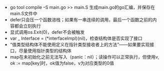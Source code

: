  - go tool compile –S main.go >> main.S 生成main.go的go汇编，并保存在main.S文件中  
 - defer只会压一个函数进栈；如果有一串连续的调用，最后一个函数之前的内容都会立刻执行  
 - 显式调用os.Exit(0)，defer不会被触发  
 - var _ Interface = (*interfaceImpl)(nil)，检查结构体是否实现了接口  
 - “值类型结构体不能使用定义在指针类型接收者上的方法”——如果要实现接口，尽量使用指针类型的结构体  
 - map在未初始化之前无法写入（panic：nil）；读操作可以正常执行，但使用v, ok := map[key]时，ok值为false，v为对应类型的0值  
 